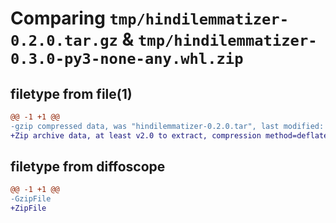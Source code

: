 # Comparing `tmp/hindilemmatizer-0.2.0.tar.gz` & `tmp/hindilemmatizer-0.3.0-py3-none-any.whl.zip`

## filetype from file(1)

```diff
@@ -1 +1 @@
-gzip compressed data, was "hindilemmatizer-0.2.0.tar", last modified: Sat May  6 13:40:00 2023, max compression
+Zip archive data, at least v2.0 to extract, compression method=deflate
```

## filetype from diffoscope

```diff
@@ -1 +1 @@
-GzipFile
+ZipFile
```

